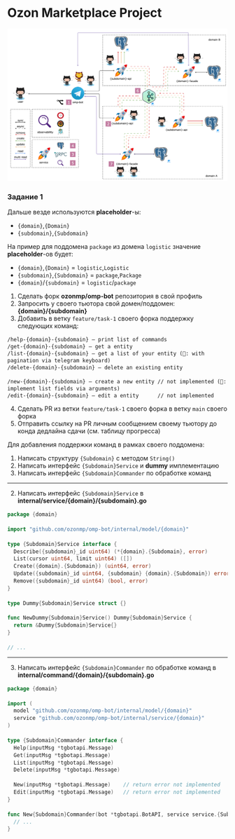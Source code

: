 # Ozon Marketplace Project

![schema](schema.png)

### Задание 1

Дальше везде используются **placeholder**-ы:
- `{domain}`,`{Domain}`
- `{subdomain}`,`{Subdomain}`

На пример для поддомена `package` из домена `logistic` значение **placeholder**-ов будет:
- `{domain}`,`{Domain}` = `logistic`,`Logistic`
- `{subdomain}`,`{Subdomain}` = `package`,`Package`
- `{domain}`/`{subdomain}` = `logistic`/`package`


1. Сделать форк **ozonmp/omp-bot** репозитория в свой профиль
2. Запросить у своего тьютора свой домен/поддомен: **{domain}/{subdomain}**
3. Добавить в ветку `feature/task-1` своего форка поддержку следующих команд:
```
/help-{domain}-{subdomain} — print list of commands
/get-{domain}-{subdomain} — get a entity
/list-{domain}-{subdomain} — get a list of your entity (💎: with pagination via telegram keyboard)
/delete-{domain}-{subdomain} — delete an existing entity

/new-{domain}-{subdomain} — create a new entity // not implemented (💎: implement list fields via arguments)
/edit-{domain}-{subdomain} — edit a entity      // not implemented
```
4. Сделать PR из ветки `feature/task-1` своего форка в ветку `main` своего форка
5. Отправить ссылку на PR личным сообщением своему тьютору до конда дедлайна сдачи (см. таблицу прогресса)

Для добавления поддержки команд в рамках своего поддомена:

1. Написать структуру `{Subdomain}` с методом `String()`
2. Написать интерфейс `{Subdomain}Service` и **dummy** имплементацию
3. Написать интерфейс `{Subdomain}Commander` по обработке команд

---

2. Написать интерфейс `{Subdomain}Service` в **internal/service/{domain}/{subdomain}.go**

```go
package {domain}

import "github.com/ozonmp/omp-bot/internal/model/{domain}"

type {Subdomain}Service interface {
  Describe({subdomain}_id uint64) (*{domain}.{Subdomain}, error)
  List(cursor uint64, limit uint64) ([])
  Create({domain}.{Subdomain}) (uint64, error)
  Update({subdomain}_id uint64, {subdomain} {domain}.{Subdomain}) error
  Remove({subdomain}_id uint64) (bool, error)
}

type Dummy{Subdomain}Service struct {}

func NewDummy{Subdomain}Service() Dummy{Subdomain}Service {
  return &Dummy{Subdomain}Service{}
}

// ...
```

---

3. Написать интерфейс `{Subdomain}Commander` по обработке команд в **internal/command/{domain}/{subdomain}.go**

```go
package {domain}

import (
  model "github.com/ozonmp/omp-bot/internal/model/{domain}"
  service "github.com/ozonmp/omp-bot/internal/service/{domain}"
)

type {Subdomain}Commander interface {
  Help(inputMsg *tgbotapi.Message)
  Get(inputMsg *tgbotapi.Message)
  List(inputMsg *tgbotapi.Message)
  Delete(inputMsg *tgbotapi.Message)

  New(inputMsg *tgbotapi.Message)    // return error not implemented
  Edit(inputMsg *tgbotapi.Message)   // return error not implemented
}

func New{Subdomain}Commander(bot *tgbotapi.BotAPI, service service.{Subdomain}Service) {Subdomain}Commander {
  // ...
}
```
